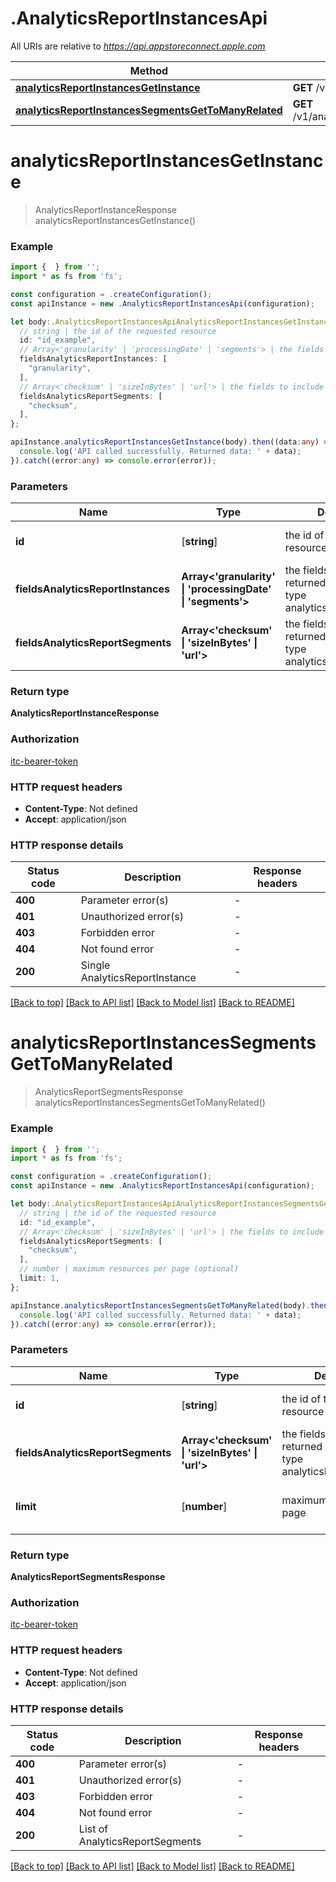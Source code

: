 # .AnalyticsReportInstancesApi

All URIs are relative to *https://api.appstoreconnect.apple.com*

Method | HTTP request | Description
------------- | ------------- | -------------
[**analyticsReportInstancesGetInstance**](AnalyticsReportInstancesApi.md#analyticsReportInstancesGetInstance) | **GET** /v1/analyticsReportInstances/{id} | 
[**analyticsReportInstancesSegmentsGetToManyRelated**](AnalyticsReportInstancesApi.md#analyticsReportInstancesSegmentsGetToManyRelated) | **GET** /v1/analyticsReportInstances/{id}/segments | 


# **analyticsReportInstancesGetInstance**
> AnalyticsReportInstanceResponse analyticsReportInstancesGetInstance()


### Example


```typescript
import {  } from '';
import * as fs from 'fs';

const configuration = .createConfiguration();
const apiInstance = new .AnalyticsReportInstancesApi(configuration);

let body:.AnalyticsReportInstancesApiAnalyticsReportInstancesGetInstanceRequest = {
  // string | the id of the requested resource
  id: "id_example",
  // Array<'granularity' | 'processingDate' | 'segments'> | the fields to include for returned resources of type analyticsReportInstances (optional)
  fieldsAnalyticsReportInstances: [
    "granularity",
  ],
  // Array<'checksum' | 'sizeInBytes' | 'url'> | the fields to include for returned resources of type analyticsReportSegments (optional)
  fieldsAnalyticsReportSegments: [
    "checksum",
  ],
};

apiInstance.analyticsReportInstancesGetInstance(body).then((data:any) => {
  console.log('API called successfully. Returned data: ' + data);
}).catch((error:any) => console.error(error));
```


### Parameters

Name | Type | Description  | Notes
------------- | ------------- | ------------- | -------------
 **id** | [**string**] | the id of the requested resource | defaults to undefined
 **fieldsAnalyticsReportInstances** | **Array<&#39;granularity&#39; &#124; &#39;processingDate&#39; &#124; &#39;segments&#39;>** | the fields to include for returned resources of type analyticsReportInstances | (optional) defaults to undefined
 **fieldsAnalyticsReportSegments** | **Array<&#39;checksum&#39; &#124; &#39;sizeInBytes&#39; &#124; &#39;url&#39;>** | the fields to include for returned resources of type analyticsReportSegments | (optional) defaults to undefined


### Return type

**AnalyticsReportInstanceResponse**

### Authorization

[itc-bearer-token](README.md#itc-bearer-token)

### HTTP request headers

 - **Content-Type**: Not defined
 - **Accept**: application/json


### HTTP response details
| Status code | Description | Response headers |
|-------------|-------------|------------------|
**400** | Parameter error(s) |  -  |
**401** | Unauthorized error(s) |  -  |
**403** | Forbidden error |  -  |
**404** | Not found error |  -  |
**200** | Single AnalyticsReportInstance |  -  |

[[Back to top]](#) [[Back to API list]](README.md#documentation-for-api-endpoints) [[Back to Model list]](README.md#documentation-for-models) [[Back to README]](README.md)

# **analyticsReportInstancesSegmentsGetToManyRelated**
> AnalyticsReportSegmentsResponse analyticsReportInstancesSegmentsGetToManyRelated()


### Example


```typescript
import {  } from '';
import * as fs from 'fs';

const configuration = .createConfiguration();
const apiInstance = new .AnalyticsReportInstancesApi(configuration);

let body:.AnalyticsReportInstancesApiAnalyticsReportInstancesSegmentsGetToManyRelatedRequest = {
  // string | the id of the requested resource
  id: "id_example",
  // Array<'checksum' | 'sizeInBytes' | 'url'> | the fields to include for returned resources of type analyticsReportSegments (optional)
  fieldsAnalyticsReportSegments: [
    "checksum",
  ],
  // number | maximum resources per page (optional)
  limit: 1,
};

apiInstance.analyticsReportInstancesSegmentsGetToManyRelated(body).then((data:any) => {
  console.log('API called successfully. Returned data: ' + data);
}).catch((error:any) => console.error(error));
```


### Parameters

Name | Type | Description  | Notes
------------- | ------------- | ------------- | -------------
 **id** | [**string**] | the id of the requested resource | defaults to undefined
 **fieldsAnalyticsReportSegments** | **Array<&#39;checksum&#39; &#124; &#39;sizeInBytes&#39; &#124; &#39;url&#39;>** | the fields to include for returned resources of type analyticsReportSegments | (optional) defaults to undefined
 **limit** | [**number**] | maximum resources per page | (optional) defaults to undefined


### Return type

**AnalyticsReportSegmentsResponse**

### Authorization

[itc-bearer-token](README.md#itc-bearer-token)

### HTTP request headers

 - **Content-Type**: Not defined
 - **Accept**: application/json


### HTTP response details
| Status code | Description | Response headers |
|-------------|-------------|------------------|
**400** | Parameter error(s) |  -  |
**401** | Unauthorized error(s) |  -  |
**403** | Forbidden error |  -  |
**404** | Not found error |  -  |
**200** | List of AnalyticsReportSegments |  -  |

[[Back to top]](#) [[Back to API list]](README.md#documentation-for-api-endpoints) [[Back to Model list]](README.md#documentation-for-models) [[Back to README]](README.md)


